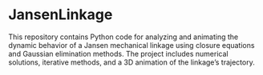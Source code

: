 # JansenLinkage
This repository contains Python code for analyzing and animating the dynamic behavior of a Jansen mechanical linkage using closure equations and Gaussian elimination methods. The project includes numerical solutions, iterative methods, and a 3D animation of the linkage’s trajectory.
